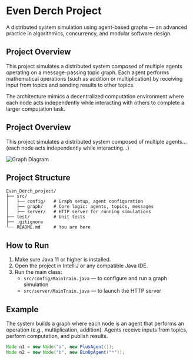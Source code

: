 # Even Derch Project

A distributed system simulation using agent-based graphs — an advanced practice in algorithmics, concurrency, and modular software design.

## Project Overview

This project simulates a distributed system composed of multiple agents operating on a message-passing topic graph. Each agent performs mathematical operations (such as addition or multiplication) by receiving input from topics and sending results to other topics.

The architecture mimics a decentralized computation environment where each node acts independently while interacting with others to complete a larger computation task.

## Project Overview

This project simulates a distributed system composed of multiple agents...
(each node acts independently while interacting...)

![Graph Diagram](graph_diagram.png)


## Project Structure

```
Even_Derch_project/
├── src/
│   ├── config/   # Graph setup, agent configuration
│   ├── graph/    # Core logic: agents, topics, messages
│   ├── server/   # HTTP server for running simulations
├── test/         # Unit tests
├── .gitignore
└── README.md     # You are here
```


## How to Run

1. Make sure Java 11 or higher is installed.
2. Open the project in IntelliJ or any compatible Java IDE.
3. Run the main class:
   - `src/config/MainTrain.java` — to configure and run a graph simulation
   - `src/server/MainTrain.java` — to launch the HTTP server

## Example

The system builds a graph where each node is an agent that performs an operation (e.g., multiplication, addition). Agents receive inputs from topics, perform computation, and publish results.

```java
Node n1 = new Node("a", new PlusAgent());
Node n2 = new Node("b", new BinOpAgent("*"));
